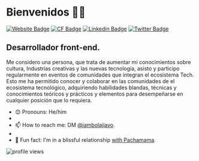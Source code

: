 # Bienvenidos 👋🏾

[![Website Badge](https://img.shields.io/badge/-Portfolio-3B7E00?style=for-the-badge&logo=Google-Chrome&logoColor=white&link=https://marfernans.github.io/)](https://marfernans.github.io/) [![CF Badge](https://img.shields.io/badge/-Initiative-3B7E00?style=for-the-badge&logo=Hashnode&logoColor=white&link=https://blog.bolajiayodeji.com)](https://github.com/Futuro-Creativo/futuro-creativo) [![Linkedin Badge](https://img.shields.io/badge/-LinkedIn-3B7E00?style=for-the-badge&logo=Linkedin&logoColor=white&link=)](https://www.linkedin.com/in/marioferser/) [![Twitter Badge](https://img.shields.io/badge/-@marfernans-3B7E00?style=for-the-badge&logo=twitter&logoColor=white&link=https://twitter.com/marfernans)](https://twitter.com/marfernans)

## Desarrollador front-end.

Me considero una persona, que trata de aumentar mi conocimientos  sobre cultura, Industrías creativas y las nuevas tecnología, asisto y participo regularmente en  eventos de comunidades  que integran el ecosistema Tech.
Esto me ha permitido conocer y colaborar en las comunidades de el ecosistema tecnológico, adquiriendo habilidades blandas, técnicas y conocimientos teóricos y prácticos y elementos para desempeñarse en cualquier posición que lo requiera.

- 😊 Pronouns: He/him
- 
- 📫 How to reach me: DM [@iambolajiayo](https://twitter.com/marfernans).
- 
- 💙 Fun fact: I'm in a blissful relationship [with Pachamama]().

<img src="https://gpvc.arturio.dev/marfernans" alt="profile views">





